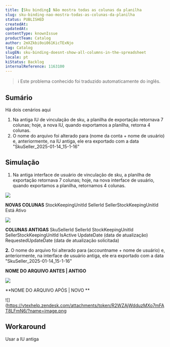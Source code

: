 ```yaml
---
title: [Sku binding] Não mostra todas as colunas da planilha
slug: sku-binding-nao-mostra-todas-as-colunas-da-planilha
status: PUBLISHED
createdAt: 
updatedAt: 
contentType: knownIssue
productTeam: Catalog
author: 2mXZkbi0oi061KicTExNjo
tag: Catalog
slugEN: sku-binding-doesnt-show-all-columns-in-the-spreadsheet
locale: pt
kiStatus: Backlog
internalReference: 1163100
---
```


>ℹ️ Este problema conhecido foi traduzido automaticamente do inglês.

## Sumário


Há dois cenários aqui

1. Na antiga IU de vinculação de sku, a planilha de exportação retornava 7 colunas; hoje, a nova IU, quando exportamos a planilha, retorna 4 colunas.
2. O nome do arquivo foi alterado para (nome da conta + nome de usuário) e, anteriormente, na IU antiga, ele era exportado com a data "SkuSeller_2025-01-14_15-1-16"
## Simulação




1. Na antiga interface de usuário de vinculação de sku, a planilha de exportação retornava 7 colunas; hoje, na nova interface de usuário, quando exportamos a planilha, retornamos 4 colunas.

 ![](https://vtexhelp.zendesk.com/attachments/token/OCsHYfXDqaz6W76qYhp7C1DDW/?name=image.png)

**NOVAS COLUNAS**
StockKeepingUnitId
SellerId
SellerStockKeepingUnitId
Está Ativo

 ![](https://vtexhelp.zendesk.com/attachments/token/gKb7BUfDenjXsGTQ0sE9F1DXr/?name=image.png)

**COLUNAS ANTIGAS**
SkuSellerId
SellerId
StockKeepingUnitId
SellerStockKeepingUnitId
IsActive
UpdateDate (data de atualização)
RequestedUpdateDate (data de atualização solicitada)

**2.** O nome do arquivo foi alterado para (accountname + nome de usuário) e, anteriormente, na interface de usuário antiga, ele era exportado com a data "SkuSeller_2025-01-14_15-1-16"

**NOME DO ARQUIVO ANTES | ANTIGO**

 ![](https://vtexhelp.zendesk.com/attachments/token/HjApMXd3SVgQ7Pb8XEN3Mgv20/?name=image.png)

**NOME DO ARQUIVO APÓS | NOVO **

 ![](https://vtexhelp.zendesk.com/attachments/token/R2WZAjWdduzMXo7mFAT8LFmN6/?name=image.png
## Workaround


Usar a IU antiga



